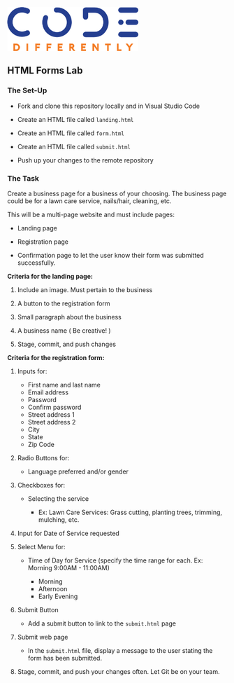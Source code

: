<img  src="../../assets/code-diff-logo.png" alt="Code Differently Logo" style="height:100px; width:300px;">


## HTML Forms Lab



### The Set-Up


- Fork and clone this repository locally and in Visual Studio Code

- Create an HTML file called `landing.html`

- Create an HTML file called `form.html`

- Create an HTML file called `submit.html`

- Push up your changes to the remote repository


### The Task

Create a business page for a business of your choosing. The business page could be for a lawn care service, nails/hair, cleaning, etc.

This will be a multi-page website and must include pages:

- Landing page 

- Registration page 

- Confirmation  page to let the user know their form was submitted successfully.

<strong>Criteria for the landing page:</strong>

1. Include an image. Must pertain to the business

2. A button  to the registration form

3. Small paragraph about the business

4. A business name ( Be creative! )

5. Stage, commit, and push changes

<strong>Criteria for the registration form:</strong>

1. Inputs for:

    - First name and last name
    - Email address
    - Password
    - Confirm password
    - Street address 1
    - Street address 2
    - City
    - State
    - Zip Code

2. Radio Buttons for:

    - Language preferred and/or gender 

3. Checkboxes for:

    - Selecting the service

        - Ex: Lawn Care Services: Grass cutting, planting trees, trimming, mulching, etc.

4. Input for Date of Service requested
    
5. Select Menu for:

    - Time of Day for Service (specify the time range for each. Ex: Morning 9:00AM - 11:00AM)

        - Morning
        - Afternoon
        - Early Evening

6. Submit Button

    - Add a submit button to link to the `submit.html` page

7. Submit web page

    - In the `submit.html` file, display a message to the user stating the form has been submitted. 

8. Stage, commit, and push your changes often. Let Git be on your team.
